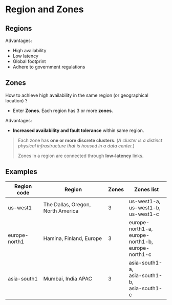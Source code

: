 # Region and Zones

## Regions

Advantages:

- High availability
- Low latency
- Global footprint
- Adhere to government regulations

## Zones

How to achieve high availability in the same region (or geographical location) ?

- Enter **Zones**.
  Each region has 3 or more **zones**.

Advantages:

- **Increased availability and fault tolerance** within same region.

> Each zone has **one or more discrete clusters**. (*A cluster is a distinct physical infrastructure that is housed in a data center.*)
>
> Zones in a region are connected through **low-latency** links.

## Examples

| Region code   | Region                            | Zones | Zones list                                                  |
| ------------- | --------------------------------- | ----- | ----------------------------------------------------------- |
| us-west1      | The Dallas, Oregon, North America | 3     | us-west1-a,<br />us-west1-b,<br />us-west1-c                |
| europe-north1 | Hamina, Finland, Europe           | 3     | europe-north1-a,<br />europe-north1-b,<br />europe-north1-c |
| asia-south1   | Mumbai, India APAC                | 3     | asia-south1-a,<br />asia-south1-b,<br />asia-south1-c       |

